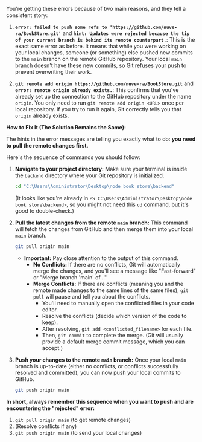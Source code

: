 You're getting these errors because of two main reasons, and they tell a consistent story:

1.  **`error: failed to push some refs to 'https://github.com/nuve-ra/BookStore.git'`** and **`hint: Updates were rejected because the tip of your current branch is behind its remote counterpart.`**: This is the exact same error as before. It means that while you were working on your local changes, someone (or something) else pushed new commits to the `main` branch on the remote GitHub repository. Your local `main` branch doesn't have these new commits, so Git refuses your push to prevent overwriting their work.

2.  **`git remote add origin https://github.com/nuve-ra/BookStore.git`** and **`error: remote origin already exists.`**: This confirms that you've already set up the connection to the GitHub repository under the name `origin`. You only need to run `git remote add origin <URL>` once per local repository. If you try to run it again, Git correctly tells you that `origin` already exists.

**How to Fix It (The Solution Remains the Same):**

The hints in the error messages are telling you exactly what to do: **you need to pull the remote changes first.**

Here's the sequence of commands you should follow:

1.  **Navigate to your project directory:**
    Make sure your terminal is inside the `backend` directory where your Git repository is initialized.

    ```bash
    cd "C:\Users\Administrator\Desktop\node book store\backend"
    ```

    (It looks like you're already in `PS C:\Users\Administrator\Desktop\node book store\backend>`, so you might not need this `cd` command, but it's good to double-check.)

2.  **Pull the latest changes from the remote `main` branch:**
    This command will fetch the changes from GitHub and then merge them into your local `main` branch.

    ```bash
    git pull origin main
    ```

      * **Important:** Pay close attention to the output of this command.
          * **No Conflicts:** If there are no conflicts, Git will automatically merge the changes, and you'll see a message like "Fast-forward" or "Merge branch 'main' of..."
          * **Merge Conflicts:** If there are conflicts (meaning you and the remote made changes to the same lines of the same files), `git pull` will pause and tell you about the conflicts.
              * You'll need to manually open the conflicted files in your code editor.
              * Resolve the conflicts (decide which version of the code to keep).
              * After resolving, `git add <conflicted_filename>` for each file.
              * Then, `git commit` to complete the merge. (Git will usually provide a default merge commit message, which you can accept.)

3.  **Push your changes to the remote `main` branch:**
    Once your local `main` branch is up-to-date (either no conflicts, or conflicts successfully resolved and committed), you can now push your local commits to GitHub.

    ```bash
    git push origin main
    ```

**In short, always remember this sequence when you want to push and are encountering the "rejected" error:**

1.  `git pull origin main` (to get remote changes)
2.  (Resolve conflicts if any)
3.  `git push origin main` (to send your local changes)
